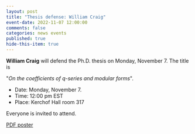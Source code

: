 ```yaml
---
layout: post
title: "Thesis defense: William Craig"
event-date: 2022-11-07 12:00:00
comments: false
categories: news events
published: true
hide-this-item: true
---
```


**William Craig** will defend the Ph.D. thesis on Monday, November 7.
The title is

"_On the coefficients of q-series and modular forms_".

- Date: Monday, November 7.
- Time: 12:00 pm EST
- Place: Kerchof Hall room 317

Everyone is invited to attend.

[PDF poster]({{site.url}}/img/news_events/defenses/Craig_defense.pdf)
